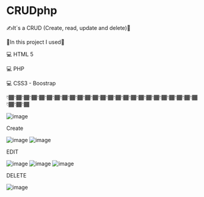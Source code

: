 # CRUDphp
✍️It´s a CRUD (Create, read, update and delete)🚀

🎨In this project I used🎨

💻 HTML 5

💻 PHP

💻 CSS3 - Boostrap


👇🏾👇🏾👇🏾👇🏾👇🏾👇🏾👇🏾👇🏾👇🏾👇🏾👇🏾👇🏾👇🏾👇🏾👇🏾👇🏾👇🏾👇🏾👇🏾👇🏾👇🏾👇🏾👇🏾👇🏾👇🏾👇🏾👇🏾👇🏾

![image](https://user-images.githubusercontent.com/67123399/133915977-69ebfaef-1587-495f-bbbe-85b311efa9ed.png)

Create

![image](https://user-images.githubusercontent.com/67123399/133915980-68b72f40-4518-4c9a-a187-1dd022569f96.png)
![image](https://user-images.githubusercontent.com/67123399/133915983-d6ceb9d5-1869-4e32-9124-8a9a93b85a04.png)

EDIT

![image](https://user-images.githubusercontent.com/67123399/133915984-1096918e-4f91-49c0-b667-5934149064a9.png)
![image](https://user-images.githubusercontent.com/67123399/133915986-9ba5b617-a317-4954-bc46-2a8a5d2f95be.png)
![image](https://user-images.githubusercontent.com/67123399/133915988-8eb400c4-4edb-442b-a7f5-887f4430fb10.png)

DELETE

![image](https://user-images.githubusercontent.com/67123399/133915990-e691602f-4e11-496e-a686-bc3058e5da4f.png)
